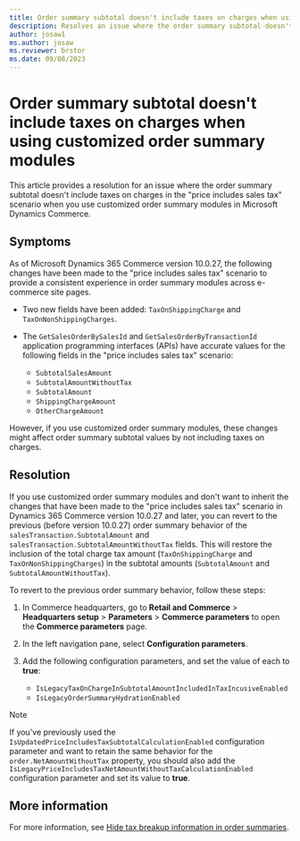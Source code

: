 ```yaml
---
title: Order summary subtotal doesn't include taxes on charges when using customized order summary modules
description: Resolves an issue where the order summary subtotal doesn't include taxes on charges in the price includes sales tax scenario in Microsoft Dynamics Commerce.
author: josaw1
ms.author: josaw
ms.reviewer: brstor
ms.date: 09/08/2023
---
```

# Order summary subtotal doesn't include taxes on charges when using customized order summary modules

This article provides a resolution for an issue where the order summary subtotal doesn't include taxes on charges in the "price includes sales tax" scenario when you use customized order summary modules in Microsoft Dynamics Commerce.

## Symptoms

As of Microsoft Dynamics 365 Commerce version 10.0.27, the following changes have been made to the "price includes sales tax" scenario to provide a consistent experience in order summary modules across e-commerce site pages.

- Two new fields have been added: `TaxOnShippingCharge` and `TaxOnNonShippingCharges`.
- The `GetSalesOrderBySalesId` and `GetSalesOrderByTransactionId` application programming interfaces (APIs) have accurate values for the following fields in the "price includes sales tax" scenario:

  - `SubtotalSalesAmount`
  - `SubtotalAmountWithoutTax`
  - `SubtotalAmount`
  - `ShippingChargeAmount`
  - `OtherChargeAmount`

However, if you use customized order summary modules, these changes might affect order summary subtotal values by not including taxes on charges.

## Resolution

If you use customized order summary modules and don't want to inherit the changes that have been made to the "price includes sales tax" scenario in Dynamics 365 Commerce version 10.0.27 and later, you can revert to the previous (before version 10.0.27) order summary behavior of the `salesTransaction.SubtotalAmount` and `salesTransaction.SubtotalAmountWithoutTax` fields. This will restore the inclusion of the total charge tax amount (`TaxOnShippingCharge` and `TaxOnNonShippingCharges`) in the subtotal amounts (`SubtotalAmount` and `SubtotalAmountWithoutTax`).

To revert to the previous order summary behavior, follow these steps:

1. In Commerce headquarters, go to **Retail and Commerce** > **Headquarters setup** > **Parameters** > **Commerce parameters** to open the **Commerce parameters** page.
1. In the left navigation pane, select **Configuration parameters**.
1. Add the following configuration parameters, and set the value of each to **true**:

    - `IsLegacyTaxOnChargeInSubtotalAmountIncludedInTaxIncusiveEnabled`
    - `IsLegacyOrderSummaryHydrationEnabled`

> [!NOTE]
> If you've previously used the `IsUpdatedPriceIncludesTaxSubtotalCalculationEnabled` configuration parameter and want to retain the same behavior for the `order.NetAmountWithoutTax` property, you should also add the `IsLegacyPriceIncludesTaxNetAmountWithoutTaxCalculationEnabled` configuration parameter and set its value to **true**.

## More information

For more information, see [Hide tax breakup information in order summaries](/dynamics365/commerce/hide-taxes-breakup).

